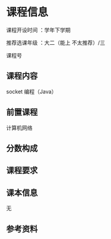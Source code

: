 # 课程信息

课程开设时间 ：学年下学期

推荐选课年级 ：大二（能上 不太推荐）/三

课程号
## 课程内容

socket 编程（Java）

## 前置课程
计算机网络
## 分数构成

## 课程要求

## 课本信息

无

## 参考资料
